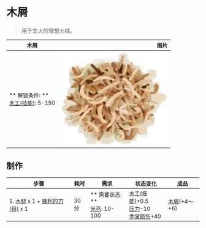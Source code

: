 # 木屑  
> 用于生火的理想火绒。  
  
  木屑  |   图片   
 ----  |  ----:   
 ** 解锁条件: **<br>[木工(技能)](Skill_Woodworking.md): 5-150  |  <img decoding="async" src="Sprite/Shavings.png" href="a.md" style="max-width:300px;max-height:300px;">   
  
## 制作  
步骤  |  耗时  |  需求  |  状态变化  |  成品  
----  |  ----  |  ----  |  ----  |  ----  
1. [木材](Wood.md) x 1 + [锋利的刀(组)](GpTag_CutterAdv.md) x 1  |  30分  |  ** 需要状态: **<br>[光亮](Light.md): 10-100  |  [木工(技能)](Skill_Woodworking.md)+0.5<br>[压力](Stress.md)-10<br>[手掌损伤](HandDamage.md)+40  |  [木屑](WoodShavings.md)(+4～+6)  


<script>document.title="木屑 - 卡牌生存百科 Card Survival Wiki";</script>